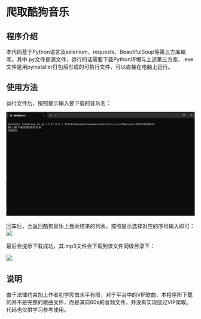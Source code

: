 # 爬取酷狗音乐

## 程序介绍

本代码基于Python语言及selenium、requests、BeautifulSoup等第三方库编写。其中.py文件是源文件，运行的话需要下载Python环境与上述第三方库、.exe文件是用pyinstaller打包后形成的可执行文件，可以直接在电脑上运行。

## 使用方法

运行文件后，按照提示输入要下载的音乐名：

![](https://github.com/Poseidon-fan/-/blob/main/img/p1.png?raw=true)

回车后，会返回酷狗音乐上搜索结果的列表，按照提示选择对应的序号输入即可：
![](C:\Users\86186\Desktop\33215ce93108806f8655d5728c2bc29.png)

最后会提示下载成功，其.mp3文件会下载到该文件同级目录下：

![](C:\Users\86186\Desktop\002afa18c66b4d13d9a372532e58d97.png)

## 说明

由于法律约束加上作者初学爬虫水平有限，对于平台中的VIP歌曲，本程序所下载的并不是完整的歌曲文件，而是其前60s的音频文件，并没有实现绕过VIP爬取。代码也仅供学习参考使用。
